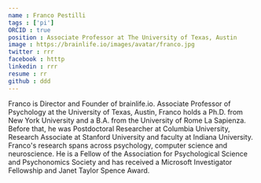 ```yaml
---
name : Franco Pestilli
tags : ['pi']
ORCID : true
position : Associate Professor at The University of Texas, Austin
image : https://brainlife.io/images/avatar/franco.jpg
twitter : rrr
facebook : htttp
linkedin : rrr
resume : rr
github : ddd
---
```

Franco is Director and Founder of brainlife.io. Associate Professor of Psychology at the University of Texas, Austin, Franco holds a Ph.D. from New York University and a B.A. from the University of Rome La Sapienza. Before that, he was Postdoctoral Researcher at Columbia University, Research Associate at Stanford University and faculty at Indiana University. Franco's research spans across psychology, computer science and neuroscience. He is a Fellow of the Association for Psychological Science and Psychonomics Society and has received a Microsoft Investigator Fellowship and Janet Taylor Spence Award.